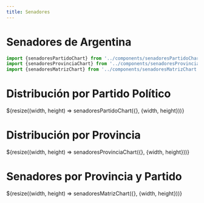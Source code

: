 ```yaml
---
title: Senadores
---
```


# Senadores de Argentina

```js
import {senadoresPartidoChart} from '../components/senadoresPartidoChart.js'
import {senadoresProvinciaChart} from '../components/senadoresProvinciaChart.js'
import {senadoresMatrizChart} from '../components/senadoresMatrizChart.js'
```

# Distribución por Partido Político

<div class="card">
  <div class="w-full h-80">
    ${resize((width, height) => senadoresPartidoChart({}, {width, height}))}
  </div>
</div>

# Distribución por Provincia

<div class="card">
  <div class="w-full h-80">
    ${resize((width, height) => senadoresProvinciaChart({}, {width, height}))}
  </div>
</div>

# Senadores por Provincia y Partido

<div class="card">
  <div class="w-full h-200">
    ${resize((width, height) => senadoresMatrizChart({}, {width, height}))}
  </div>
</div>
